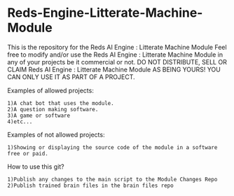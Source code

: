 # Reds-Engine-Litterate-Machine-Module
This is the repository for the Reds AI Engine : Litterate Machine Module
Feel free to modify and/or use the Reds AI Engine : Litterate Machine Module in any of your projects be it commercial or not.
DO NOT DISTRIBUTE, SELL OR CLAIM Reds AI Engine : Litterate Machine Module AS BEING YOURS! YOU CAN ONLY USE IT AS PART OF A PROJECT.

Examples of allowed projects:

	1)A chat bot that uses the module.
	2)A question making software.
	3)A game or software
	4)etc...

Examples of not allowed projects:

	1)Showing or displaying the source code of the module in a software free or paid.
	
How to use this git?
	
	1)Publish any changes to the main script to the Module Changes Repo
	2)Publish trained brain files in the brain files repo

